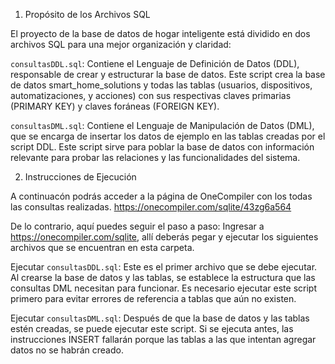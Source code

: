 1. Propósito de los Archivos SQL

El proyecto de la base de datos de hogar inteligente está dividido en dos archivos SQL para una mejor organización y claridad:

`consultasDDL.sql`: Contiene el Lenguaje de Definición de Datos (DDL), responsable de crear y estructurar la base de datos. 
Este script crea la base de datos smart_home_solutions y todas las tablas (usuarios, dispositivos, automatizaciones, y acciones) 
con sus respectivas claves primarias (PRIMARY KEY) y claves foráneas (FOREIGN KEY).

`consultasDML.sql`: Contiene el Lenguaje de Manipulación de Datos (DML), que se encarga de insertar los datos de ejemplo en las 
tablas creadas por el script DDL. Este script sirve para poblar la base de datos con información relevante para probar las relaciones 
y las funcionalidades del sistema.

2. Instrucciones de Ejecución

A continuacón podrás acceder a la página de OneCompiler con los todas las consultas realizadas.
https://onecompiler.com/sqlite/43zg6a564


De lo contrario, aquí puedes seguir el paso a paso:
Ingresar a https://onecompiler.com/sqlite, allí deberás pegar y ejecutar los siguientes archivos que se encuentran en esta carpeta.

Ejecutar `consultasDDL.sql`: Este es el primer archivo que se debe ejecutar. Al crearse la base de datos y las tablas, se establece la estructura que las consultas DML necesitan para funcionar. Es necesario ejecutar este script primero para evitar errores de referencia a tablas que aún no existen.

Ejecutar `consultasDML.sql`: Después de que la base de datos y las tablas estén creadas, se puede ejecutar este script. Si se ejecuta antes, las instrucciones INSERT fallarán porque las tablas a las que intentan agregar datos no se habrán creado.